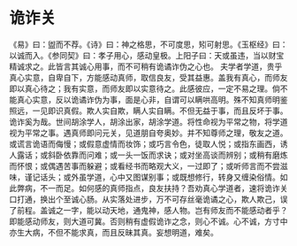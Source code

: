# 诡诈关

《易》曰：盥而不荐。《诗》曰：神之格思，不可度思，矧可射思。《玉枢经》曰：以诚而入。《参同契》曰：孝子用心，感动皇极。上阳子曰：天或虽违，当以财宝精诚求之。此皆言其诚心用事，而不可稍有诡谲诈伪之心也。 夫学者学道，贵乎真心实意，自卑自下，方能感动真师，取信良友，受其益惠。盖我有真心，而师友即以真心待之；我有实意，而师友即以实意待之。此感彼应，一定不易之理。倘不能真心实意，反以诡谲诈伪为事，面是心非，自谓可以瞒哄高明。殊不知真师明鉴照远，一见即识真假。欺人实自欺，瞒人实自瞒。不但无益于事，而且反坏于事。诡诈奚为哉。世间胡涂学人，胡涂出家，胡涂学道。将性命视为平常之物，将学道视为平常之事。遇真师即问元关，见道朋自夸奥妙。并不知尊师之理，敬友之道。或谎言诡语而侮慢；或假意虚情而妆饰；或巧言令色，徒取人悦；或指东画西，诱人露话；或斜卧依靠而问难；或一头一饭而求诀；或对坐高谈而辨别；或稍有磨炼而怀恨；或偶遇苦事而躲避；或看经书而略观大义，一过即了；或听师言而不尝滋味，谨记话头；或外虽学道，心中又图谋别事；或既想修行，转身又缠染俗情。如此弊病，不一而足。如何感的真师指点，良友扶持？吾劝真心学道者，速将诡诈关口打通，换出个至诚心肠。从实落处进步，万不可存丝毫诡谲之心，欺人欺己，误了前程。盖诚之一字，能以动天地，通鬼神，感人物。岂有师友而不能感动者乎？即能感动师友，则大道可冀。否则稍有虚假诡诈之念，则心不诚。心不诚，方寸中亦生大病，不但不能求真，而且反昧其真。妄想明道，难矣。
